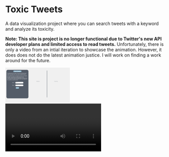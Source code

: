 # Toxic Tweets
A data visualization project where you can search tweets with a keyword and analyze its toxicity. 

<strong>Note: This site is project is no longer functional due to Twitter's new API developer plans and limited access to read tweets.</strong>
Unfortunately, there is only a video from an intial iteration to showcase the animation. However, it does does not do the latest animation justice. I will work on finding a work around for the future.

<img src="/public/assets/screenshot.png" alt="screenshot of image generated with wep app" width="40%" />

<video src="/public/assets/Demo.mov" controls>

## Summary
This project uses the Twitter API to pull the 100 most recent tweets that contain word 1 and word 2, respectively. Each tweet is represented by a moving dot. The dot size represents how positive the tweet is: the larger the dot the more negative the tweet. Tweets that are characterized toxic by the TensorFlow model Toxicity are represented as a red dot. "Toxic" means containing hateful and derogatory language. Hover your mouse over the dots to align them from most negative to most positive and read the tweet.


## License
Please reach out if you would like to fork this project or contribute to development. Include attribution in any work that stems from this!

## Author

* [Julie Lizardo](https://www.linkedin.com/in/julie-lizardo/)  -- [Web Developer](https://julielizardo.com/)
